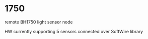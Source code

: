 # 1750
remote BH1750 light sensor node

HW currently supporting 5 sensors connected over SoftWire library
